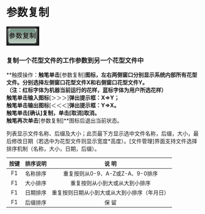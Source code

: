 # 参数复制

![](../.gitbook/assets/b4%20%281%29.PNG)

### 复制一个花型文件的工作参数到另一个花型文件中

**触摸操作：**触笔单击**\[参数复制\]**图标，左右两侧窗口分别显示系统内部所有花型文件。分别选择左侧窗口花型文件X和右侧窗口花型文件Y。  
（注：红标字体为机器当前运行的花样，蓝标字体为用户所选花样）  
触笔单击输入图标**\[＞＞＞\]**弹出提示框：**X⇒Y**；  
触笔单击输出图标**\[＜＜＜\]**弹出提示框：**Y⇒X**。  
触笔单击\[确认\]复制，单击\[取消\]取消。  
触笔再次单击**\[参数复制\]**图标后退出当前状态。

列表显示文件名称、后缀及大小；此页最下方显示选中文件名称，后缀，大小，最后修改日期（若选中为花型文件则显示宽度\*高度）。\[文件管理\]界面支持文件选择排序机制（名称，大小，日期，后缀）。

| **按键** | **排序说明** | **说  明** |
| :---: | :---: | :---: |
| F1  | 名称排序 | 重复按则从0-9、A-Z或Z-A、9-0排序 |
| F1  | 大小排序 | 重复按则从小到大或从大到小排序 |
| F1  | 日期排序 | 重复按则日期从小到大或从大到小排序（年月日） |
| F1  | 后缀排序 | 保  留 |

